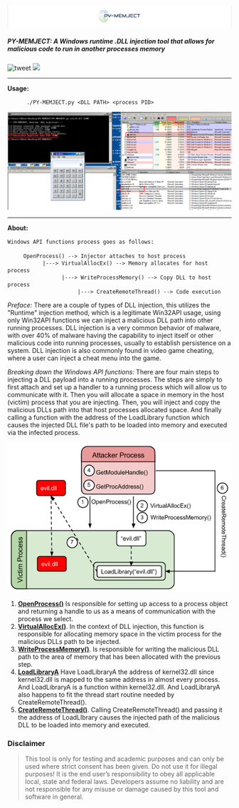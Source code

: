 ![logo](images/pylogo.png)
##### PY-MEMJECT: A Windows runtime .DLL injection tool that allows for malicious code to run in another processes memory
![tweet](https://img.shields.io/twitter/url?url=https%3A%2F%2Fgithub.com%2FSHADEGREEN%2FPY-MEMJECT%2Ftree%2Fmaster)
[![](https://img.shields.io/badge/python-3-yellow.svg?style=flat-square&logo=python&logoColor=white)](https://www.python.org/)

----

**Usage:**
```
      ./PY-MEMJECT.py <DLL PATH> <process PID>
```

![pops calculator](images/success.png)

----

**About:**
```
Windows API functions process goes as follows:

     OpenProcess() --> Injector attaches to host process
           |---> VirtualAllocEx() --> Memory allocates for host process
                 |---> WriteProcessMemory() --> Copy DLL to host process
                      |---> CreateRemoteThread() --> Code execution

```

*Preface:* There are a couple of types of DLL injection, this utilizes the "Runtime" injection method, which is a legitimate Win32API usage, using only Win32API functions we can inject a malicious DLL path into other running processes. DLL injection is a very common behavior of malware, with over 40% of malware having the capability to inject itself or other malicious code into running processes, usually to establish persistence on a system. DLL injection is also commonly found in video game cheating, where a user can inject a cheat menu into the game.

*Breaking down the Windows API functions:* There are four main steps to injecting a DLL payload into a running processes. The steps are simply to first attach and set up a handler to a running process which will allow us to communicate with it. Then you will allocate a space in memory in the host (victim) process that you are injecting. Then, you will inject and copy the malicious DLLs path into that host processes allocated space. And finally calling a function with the address of the LoadLibrary function which causes the injected DLL file's path to be loaded into memory and executed via the infected process.

![image of process](images/Dll-injection-createremotethread.png)

   1. [**OpenProcess()**](https://docs.microsoft.com/en-us/windows/win32/api/processthreadsapi/nf-processthreadsapi-openprocess) Is responsible for setting up access to a process object and returning a handle to us as a means of communication with the process we select.
   2. [ **VirtualAllocEx()**](https://docs.microsoft.com/en-us/windows/win32/api/memoryapi/nf-memoryapi-virtualallocex). In the context of DLL injection, this function is responsible for allocating memory space in the victim process for the malicious DLLs path to be injected. 
   3. [**WriteProcessMemory()**](https://docs.microsoft.com/en-us/windows/win32/api/memoryapi/nf-memoryapi-writeprocessmemory). Is responsible for writing the malicious DLL path to the area of memory that has been allocated with the previous step. 
   4. [**LoadLibraryA**](https://docs.microsoft.com/en-us/windows/win32/api/libloaderapi/nf-libloaderapi-loadlibrarya) Have LoadLibraryA the address of kernel32.dll since kernel32.dll is mapped to the same address in almost every process. And LoadLibraryA is a function within kernel32.dll. And LoadLibraryA also happens to fit the thread start routine needed by CreateRemoteThread().
   5. [**CreateRemoteThread()**](https://docs.microsoft.com/en-us/windows/win32/api/processthreadsapi/nf-processthreadsapi-createremotethread). Calling CreateRemoteThread() and passing it the address of LoadLIbrary causes the injected path of the malicious DLL to be loaded into memory and executed.
   
### Disclaimer
>This tool is only for testing and academic purposes and can only be used where strict consent has been given. Do not use it for illegal purposes! It is the end user’s responsibility to obey all applicable local, state and federal laws. Developers assume no liability and are not responsible for any misuse or damage caused by this tool and software in general.


